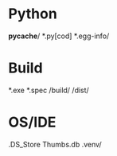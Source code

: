 # Python
__pycache__/
*.py[cod]
*.egg-info/

# Build
*.exe
*.spec
/build/
/dist/

# OS/IDE
.DS_Store
Thumbs.db
.venv/
